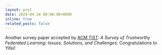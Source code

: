 ```yaml
---
layout: post
date: 2024-04-24 00:00:00+0000
inline: true
related_posts: false
---
```


Another survey paper accepted by [ACM TIST](https://dl.acm.org/journal/tist): *A Survey of Trustworthy Federated Learning: Issues, Solutions, and Challenges*. Congratulations to Yifei!
